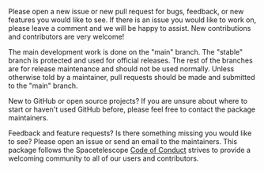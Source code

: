 Please open a new issue or new pull request for bugs, feedback, or new features you would like to see. If there is an issue you would like to work on, please leave a comment and we will be happy to assist. New contributions and contributors are very welcome!

The main development work is done on the "main" branch. The "stable" branch is protected and used for official releases. The rest of the branches are for release maintenance and should not be used normally. Unless otherwise told by a maintainer, pull requests should be made and submitted to the "main" branch.

New to GitHub or open source projects? If you are unsure about where to start or haven't used GitHub before, please feel free to contact the package maintainers.

Feedback and feature requests? Is there something missing you would like to see? Please open an issue or send an email to the maintainers. This package follows the Spacetelescope [Code of Conduct](CODE_OF_CONDUCT.md) strives to provide a welcoming community to all of our users and contributors.
